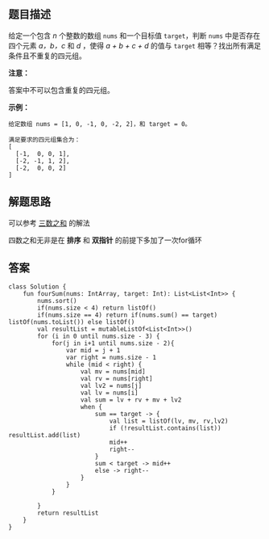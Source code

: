 ## 题目描述

给定一个包含 *n* 个整数的数组 ``nums`` 和一个目标值 ``target``，判断 ``nums`` 中是否存在四个元素 *a，b，c* 和 *d* ，使得 *a + b + c + d* 的值与 ``target`` 相等？找出所有满足条件且不重复的四元组。

**注意：**

答案中不可以包含重复的四元组。

**示例：**


```
给定数组 nums = [1, 0, -1, 0, -2, 2]，和 target = 0。

满足要求的四元组集合为：
[
  [-1,  0, 0, 1],
  [-2, -1, 1, 2],
  [-2,  0, 0, 2]
]
```


## 解题思路

可以参考 [三数之和](https://github.com/asjqkkkk/leecode-sample/blob/master/leecode-normal/%E4%B8%89%E6%95%B0%E4%B9%8B%E5%92%8C(%E4%B8%AD%E7%AD%89).md) 的解法

四数之和无非是在 **排序** 和 **双指针** 的前提下多加了一次for循环

## 答案


```
class Solution {
    fun fourSum(nums: IntArray, target: Int): List<List<Int>> {
        nums.sort()
        if(nums.size < 4) return listOf()
        if(nums.size == 4) return if(nums.sum() == target) listOf(nums.toList()) else listOf()
        val resultList = mutableListOf<List<Int>>()
        for (i in 0 until nums.size - 3) {
            for(j in i+1 until nums.size - 2){
                var mid = j + 1
                var right = nums.size - 1
                while (mid < right) {
                    val mv = nums[mid]
                    val rv = nums[right]
                    val lv2 = nums[j]
                    val lv = nums[i]
                    val sum = lv + rv + mv + lv2
                    when {
                        sum == target -> {
                            val list = listOf(lv, mv, rv,lv2)
                            if (!resultList.contains(list)) resultList.add(list)
                            mid++
                            right--
                        }
                        sum < target -> mid++
                        else -> right--
                    }
                }
            }

        }
        return resultList
    }
}
```

